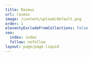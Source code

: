 ```yaml
---
title: Rasmus
url: rasmus
image: /content/upload/default.png
order: 1
eleventyExcludeFromCollections: false
seo:
  index: index
  follow: nofollow
layout: page/page.liquid
---
```

